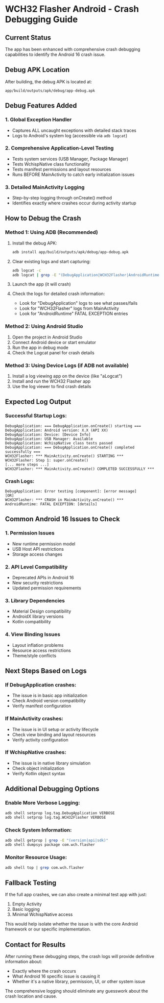 # WCH32 Flasher Android - Crash Debugging Guide

## Current Status
The app has been enhanced with comprehensive crash debugging capabilities to identify the Android 16 crash issue.

## Debug APK Location
After building, the debug APK is located at:
```
app/build/outputs/apk/debug/app-debug.apk
```

## Debug Features Added

### 1. Global Exception Handler
- Captures ALL uncaught exceptions with detailed stack traces
- Logs to Android's system log (accessible via `adb logcat`)

### 2. Comprehensive Application-Level Testing
- Tests system services (USB Manager, Package Manager)
- Tests WchispNative class functionality
- Tests manifest permissions and layout resources
- Runs BEFORE MainActivity to catch early initialization issues

### 3. Detailed MainActivity Logging
- Step-by-step logging through onCreate() method
- Identifies exactly where crashes occur during activity startup

## How to Debug the Crash

### Method 1: Using ADB (Recommended)
1. Install the debug APK:
   ```bash
   adb install app/build/outputs/apk/debug/app-debug.apk
   ```

2. Clear existing logs and start capturing:
   ```bash
   adb logcat -c
   adb logcat | grep -E "(DebugApplication|WCH32Flasher|AndroidRuntime)"
   ```

3. Launch the app (it will crash)

4. Check the logs for detailed crash information:
   - Look for "DebugApplication" logs to see what passes/fails
   - Look for "WCH32Flasher" logs from MainActivity
   - Look for "AndroidRuntime" FATAL EXCEPTION entries

### Method 2: Using Android Studio
1. Open the project in Android Studio
2. Connect Android device or start emulator
3. Run the app in debug mode
4. Check the Logcat panel for crash details

### Method 3: Using Device Logs (if ADB not available)
1. Install a log viewing app on the device (like "aLogcat")
2. Install and run the WCH32 Flasher app
3. Use the log viewer to find crash details

## Expected Log Output

### Successful Startup Logs:
```
DebugApplication: === DebugApplication.onCreate() starting ===
DebugApplication: Android version: X.X (API XX)
DebugApplication: Device: [Device Info]
DebugApplication: USB Manager: Available
DebugApplication: WchispNative class tests passed
DebugApplication: === DebugApplication.onCreate() completed successfully ===
WCH32Flasher: *** MainActivity.onCreate() STARTING ***
WCH32Flasher: Step 1: super.onCreate()
[... more steps ...]
WCH32Flasher: *** MainActivity.onCreate() COMPLETED SUCCESSFULLY ***
```

### Crash Logs:
```
DebugApplication: Error testing [component]: [error message]
[OR]
WCH32Flasher: *** CRASH in MainActivity.onCreate() ***
AndroidRuntime: FATAL EXCEPTION: [details]
```

## Common Android 16 Issues to Check

### 1. Permission Issues
- New runtime permission model
- USB Host API restrictions
- Storage access changes

### 2. API Level Compatibility
- Deprecated APIs in Android 16
- New security restrictions
- Updated permission requirements

### 3. Library Dependencies
- Material Design compatibility
- AndroidX library versions
- Kotlin compatibility

### 4. View Binding Issues
- Layout inflation problems
- Resource access restrictions
- Theme/style conflicts

## Next Steps Based on Logs

### If DebugApplication crashes:
- The issue is in basic app initialization
- Check Android version compatibility
- Verify manifest configuration

### If MainActivity crashes:
- The issue is in UI setup or activity lifecycle
- Check view binding and layout resources
- Verify activity configuration

### If WchispNative crashes:
- The issue is in native library simulation
- Check object initialization
- Verify Kotlin object syntax

## Additional Debugging Options

### Enable More Verbose Logging:
```bash
adb shell setprop log.tag.DebugApplication VERBOSE
adb shell setprop log.tag.WCH32Flasher VERBOSE
```

### Check System Information:
```bash
adb shell getprop | grep -E "(version|api|sdk)"
adb shell dumpsys package com.wch.flasher
```

### Monitor Resource Usage:
```bash
adb shell top | grep com.wch.flasher
```

## Fallback Testing

If the full app crashes, we can also create a minimal test app with just:
1. Empty Activity
2. Basic logging
3. Minimal WchispNative access

This would help isolate whether the issue is with the core Android framework or our specific implementation.

## Contact for Results

After running these debugging steps, the crash logs will provide definitive information about:
- Exactly where the crash occurs
- What Android 16 specific issue is causing it
- Whether it's a native library, permission, UI, or other system issue

The comprehensive logging should eliminate any guesswork about the crash location and cause.